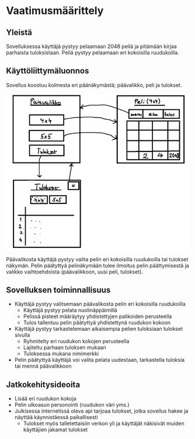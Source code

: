 # Vaatimusmäärittely

## Yleistä

Sovelluksessa käyttäjä pystyy pelaamaan 2048 peliä ja pitämään kirjaa parhaista tuloksistaan. Peliä pystyy pelaamaan eri kokoisilla ruudukoilla.

## Käyttöliittymäluonnos

Sovellus koostuu kolmesta eri päänäkymästä; päävalikko, peli ja tulokset.

![alt text](image.png)

Päävalikosta käyttäjä pystyy valita pelin eri kokoisilla ruudukoilla tai tulokset näkymän. Pelin päätyttyä pelinäkymään tulee ilmoitus pelin päättymisestä ja valikko vaihtoehdoista (päävalikkoon, uusi peli, tulokset).

## Sovelluksen toiminnallisuus

- Käyttäjä pystyy valitsemaan päävalikosta pelin eri kokoisilla ruudukoilla
    * Käyttäjä pystyy pelata nuolinäppäimillä
    * Pelissä pisteet määräytyy yhdistettyjen palikoiden perusteella
    * Tulos tallentuu pelin päätyttyä yhdistettynä ruudukon kokoon
- Käyttäjä pystyy tarkastelemaan aikaisempia pelien tuloksiaan tulokset sivulla
    * Ryhmitelty eri ruudukon kokojen perusteella
    * Lajiteltu parhaan tuloksen mukaan
    * Tuloksessa mukana nimimerkki
- Pelin päätyttyä käyttäjä voi valita pelata uudestaan, tarkastella tuloksia tai mennä päävalikkoon

## Jatkokehitysideoita 

- Lisää eri ruudukon kokoja
- Pelin ulkoasun personointi (ruudukon väri yms.)
- Julkisessa internetissä oleva api tarjoaa tulokset, jotka sovellus hakee ja näyttää käynnistäessä paikallisesti
    * Tulokset myös talletettaisiin verkon yli ja käyttäjät näkisivät muiden käyttäjien jakamat tulokset
